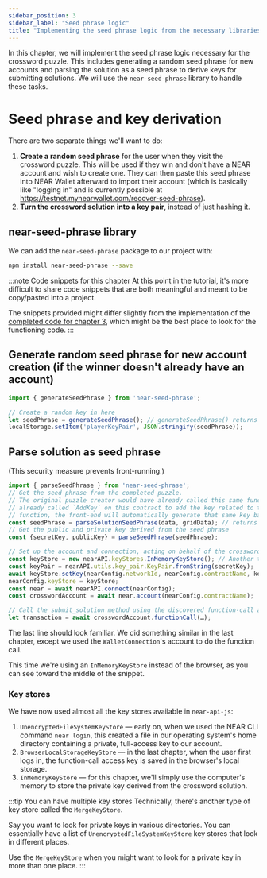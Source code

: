 ```yaml
---
sidebar_position: 3
sidebar_label: "Seed phrase logic"
title: "Implementing the seed phrase logic from the necessary libraries"
---
```


In this chapter, we will implement the seed phrase logic necessary for the crossword puzzle. This includes generating a random seed phrase for new accounts and parsing the solution as a seed phrase to derive keys for submitting solutions. We will use the `near-seed-phrase` library to handle these tasks.

# Seed phrase and key derivation

There are two separate things we'll want to do:

1. **Create a random seed phrase** for the user when they visit the crossword puzzle. This will be used if they win and don't have a NEAR account and wish to create one. They can then paste this seed phrase into NEAR Wallet afterward to import their account (which is basically like "logging in" and is currently possible at https://testnet.mynearwallet.com/recover-seed-phrase).
2. **Turn the crossword solution into a key pair**, instead of just hashing it.

## near-seed-phrase library

We can add the `near-seed-phrase` package to our project with:

```bash
npm install near-seed-phrase --save
```

:::note Code snippets for this chapter
At this point in the tutorial, it's more difficult to share code snippets that are both meaningful and meant to be copy/pasted into a project.

The snippets provided might differ slightly from the implementation of the [completed code for chapter 3](https://github.com/near-examples/crossword-tutorial-chapter-3), which might be the best place to look for the functioning code.
:::

## Generate random seed phrase for new account creation (if the winner doesn't already have an account)

```js
import { generateSeedPhrase } from 'near-seed-phrase';

// Create a random key in here
let seedPhrase = generateSeedPhrase(); // generateSeedPhrase() returns an object {seedPhrase, publicKey, secretKey}
localStorage.setItem('playerKeyPair', JSON.stringify(seedPhrase));
```

## Parse solution as seed phrase

(This security measure prevents front-running.)

```js
import { parseSeedPhrase } from 'near-seed-phrase';
// Get the seed phrase from the completed puzzle.
// The original puzzle creator would have already called this same function with the same inputs and would have
// already called `AddKey` on this contract to add the key related to this seed phrase. Here, using this deterministic
// function, the front-end will automatically generate that same key based on the inputs from the winner.
const seedPhrase = parseSolutionSeedPhrase(data, gridData); // returns a string of space-separated words
// Get the public and private key derived from the seed phrase
const {secretKey, publicKey} = parseSeedPhrase(seedPhrase);

// Set up the account and connection, acting on behalf of the crossword account
const keyStore = new nearAPI.keyStores.InMemoryKeyStore(); // Another type of key
const keyPair = nearAPI.utils.key_pair.KeyPair.fromString(secretKey);
await keyStore.setKey(nearConfig.networkId, nearConfig.contractName, keyPair);
nearConfig.keyStore = keyStore;
const near = await nearAPI.connect(nearConfig);
const crosswordAccount = await near.account(nearConfig.contractName);

// Call the submit_solution method using the discovered function-call access key
let transaction = await crosswordAccount.functionCall(…);
```

The last line should look familiar. We did something similar in the last chapter, except we used the `WalletConnection`'s account to do the function call.

This time we're using an `InMemoryKeyStore` instead of the browser, as you can see toward the middle of the snippet.

### Key stores

We have now used almost all the key stores available in `near-api-js`:

1. `UnencryptedFileSystemKeyStore` — early on, when we used the NEAR CLI command `near login`, this created a file in our operating system's home directory containing a private, full-access key to our account.
2. `BrowserLocalStorageKeyStore` — in the last chapter, when the user first logs in, the function-call access key is saved in the browser's local storage.
3. `InMemoryKeyStore` — for this chapter, we'll simply use the computer's memory to store the private key derived from the crossword solution.

:::tip You can have multiple key stores
Technically, there's another type of key store called the `MergeKeyStore`.

Say you want to look for private keys in various directories. You can essentially have a list of `UnencryptedFileSystemKeyStore` key stores that look in different places.

Use the `MergeKeyStore` when you might want to look for a private key in more than one place.
:::
